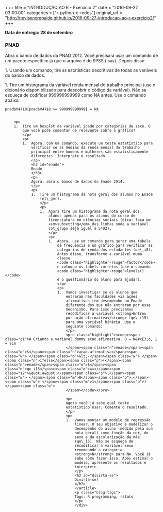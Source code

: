 +++
title = "INTRODUÇÃO AO R - Exercício 2"
date = "2016-09-27 03:00:00"
categories = ["r-python-e-redes"]
original_url = "http://neylsoncrepalde.github.io/2016-09-27-introducao-ao-r-exercicio2/"
+++

<div>
<article class="blog-post">
<p>
<strong>Data de entrega: 28 de setembro</strong>
</p>
<h3 id="pnad">
PNAD
</h3>
<p>
Abra o banco de dados da PNAD 2012. Você precisará usar um comando de um
pacote específico já que o arquivo é do SPSS (.sav). Depois disso:
</p>
<p>
1.  Usando um comando, tire as estatísticas descritivas de todas as
    variáveis do banco de dados.
    </p>
    <p>
    1.  Tire um histograma da variável renda mensal do trabalho
        principal (use o dicionário disponibilizado para descobrir o
        código da variável). Não se esqueça de codificar 999999999999
        como NA antes. Use o comando abaixo:
        </p>
        <pre class="highlight"><code><span class="n">pnad</span><span class="o">$</span><span class="n">V</span><span class="m">4718</span><span class="p">[</span><span class="n">pnad</span><span class="o">$</span><span class="n">V</span><span class="m">4718</span><span class="w"> </span><span class="o">&gt;=</span><span class="w"> </span><span class="m">999999999999</span><span class="p">]</span><span class="w"> </span><span class="o">=</span><span class="w"> </span><span class="kc">NA</span><span class="w">
        </span></code></pre>

        <p>
        1.  Tire um boxplot da variável idade por categorias de sexo. O
            que você pode comentar de relevante sobre o gráfico?
            </p>
            <p>
            1.  Agora, com um comando, execute um teste estatístico para
                verificar se as médias da renda mensal do trabalho
                principal entre homens e mulheres são estatisticamente
                diferentes. Interprete o resultado.
                </p>
                <h3 id="enade">
                Enade
                </h3>
                <p>
                Agora, abra o banco de dados do Enade 2014.
                </p>
                <p>
                1.  Tire um histograma da nota geral dos alunos no Enade
                    (nt\_ger).
                    </p>
                    <p>
                    1.  Agora tire um histograma da nota geral dos
                        alunos apenas para os alunos do curso de
                        licenciatura em ciências sociais (dica: faça um
                        <em>subsetting</em> das linhas onde a variável
                        co\_grupo seja igual a 5402).
                        </p>
                        <p>
                        1.  Agora, use um comando para gerar uma tabela
                            de frequência e um gráfico para verificar as
                            categorias de renda dos estudantes (qe\_i8).
                            Antes disso, transforme a variável numa
                            classe
                            <code class="highlighter-rouge">factor</code>
                            e coloque os labels corretos (use o comando
                            <code class="highlighter-rouge">levels()</code>
                            e o questionário do aluno para ajudar).
                            </p>
                            <p>
                            1.  Vamos investigar se os alunos que
                                entraram nas faculdades via ações
                                afirmativas tem desempenho no Enade
                                diferente dos que não entraram por esse
                                mecanismo. Para isso precisamos
                                recodificar a variável <strong>Entrou
                                por ação afirmativa</strong> (qe\_i15)
                                para uma variável binária. Use o
                                seguinte comando:
                                </p>
                                <pre class="highlight"><code><span class="c1"># Criando a variavel dummy acao.afirmativa. 0 = N&#xE3;o, 1 = Sim
                                </span><span class="n">enade</span><span class="o">$</span><span class="n">acao.afirmativa</span><span class="w"> </span><span class="o">&lt;-</span><span class="w"> </span><span class="n">ifelse</span><span class="p">(</span><span class="n">enade</span><span class="o">$</span><span class="n">qe_i15</span><span class="o">==</span><span class="s2">&quot;a&quot;</span><span class="p">,</span><span class="w"> </span><span class="m">0</span><span class="p">,</span><span class="w"> </span><span class="m">1</span><span class="p">)</span><span class="w">
                                </span></code></pre>

                                <p>
                                Agora você já sabe qual teste
                                estatístico usar. Comente o resultado.
                                </p>
                                <p>
                                1.  Vamos montar um modelo de regressão
                                    linear. O seu objetivo é modelizar o
                                    desempenho do aluno (medido pela sua
                                    nota geral) como função da cor, do
                                    sexo e da escolarização da mãe
                                    (qe\_i5). Não se esqueça de
                                    recodificar a variável sexo
                                    renomeando a categoria
                                    <strong>N</strong> para NA. Você já
                                    sabe como fazer isso. Após estimar o
                                    modelo, apresente os resultados e
                                    interprete.
                                    </p>
                                    <h2 id="divirta-se">
                                    Divirta-se!
                                    </h2>
                                    </article>
                                    <p class="blog-tags">
                                    Tags: R programming, rstats
                                    </p>
                                    </div>

